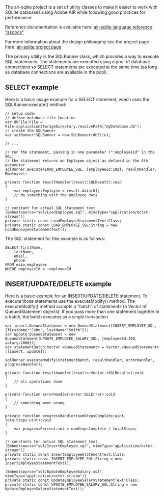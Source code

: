 The air-sqlite project is a set of utility classes to make it easier to work with
SQLite databases using Adobe AIR while following good practices for performance.

Reference documentation is available here: [air-sqlite language reference "asdocs"](http://probertson.com/resources/projects/air-sqlite/asdoc/)

For more information about the design philosophy see the project page here: [air-sqlite project page](http://probertson.com/projects/air-sqlite/)

The primary utility is the SQLRunner class, which provides a way to execute SQL statements.
The statements are executed using a pool of database connections so SELECT statements
are executed at the same time (as long as database connections are available in the 
pool).

SELECT example
--------------

Here is a basic usage example for a SELECT statement, which uses the SQLRunner.execute()
method:

    // setup code:
    // define database file location
    var dbFile:File = File.applicationStorageDirectory.resolvePath("myDatabase.db");
    // create the SQLRunner
    var sqlRunner:SQLRunner = new SQLRunner(dbFile);
    
    // ...
    
    // run the statement, passing in one parameter (":employeeId" in the SQL)
    // the statement returns an Employee object as defined in the 4th parameter
    sqlRunner.execute(LOAD_EMPLOYEE_SQL, {employeeId:102}, resultHandler, Employee);
    
    private function resultHandler(result:SQLResult):void
    {
    	var employee:Employee = result.data[0];
    	// do something with the employee data
    }
    
    // constant for actual SQL statement text
    [Embed(source="sql/LoadEmployee.sql", mimeType="application/octet-stream")]
    private static const LoadEmployeeStatementText:Class;
    private static const LOAD_EMPLOYEE_SQL:String = new LoadEmployeeStatementText();

The SQL statement for this example is as follows:

    SELECT firstName,
        lastName,
        email,
        phone
    FROM main.employees
    WHERE employeeId = :employeeId

INSERT/UPDATE/DELETE example
----------------------------

Here is a basic example for an INSERT/UPDATE/DELETE statement. To execute those statements
use the executeModify() method. The executeModify() method accepts a "batch" of statements
(a Vector of QueuedStatement objects). If you pass more than one statement together in a batch,
the batch executes as a single transaction.

    var insert:QueuedStatement = new QueuedStatement(INSERT_EMPLOYEE_SQL, {firstName:"John", lastName:"Smith"});
    var update:QueuedStatement = new QueuedStatement(UPDATE_EMPLOYEE_SALARY_SQL, {employeeId:100, salary:1000});
    var statementBatch:Vector.<QueuedStatement> = Vector.<QueuedStatement>([insert, update]);
    
    sqlRunner.executeModify(statementBatch, resultHandler, errorHandler, progressHandler);
    
    private function resultHandler(results:Vector.<SQLResult>):void
    {
    	// all operations done
    }
    
    private function errorHandler(error:SQLError):void
    {
    	// something went wrong
    }
    
    private function progressHandler(numStepsComplete:uint, totalSteps:uint):void
    {
    	var progressPercent:int = numStepsComplete / totalSteps;
    }
    
    // constants for actual SQL statement text
    [Embed(source="sql/InsertEmployee.sql", mimeType="application/octet-stream")]
    private static const InsertEmployeeStatementText:Class;
    private static const INSERT_EMPLOYEE_SQL:String = new InsertEmployeeStatementText();
    
    [Embed(source="sql/UpdateEmployeeSalary.sql", mimeType="application/octet-stream")]
    private static const UpdateEmployeeSalaryStatementText:Class;
    private static const UPDATE_EMPLOYEE_SALARY_SQL:String = new UpdateEmployeeSalaryStatementText();